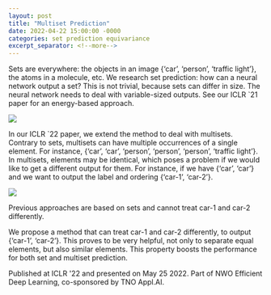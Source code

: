 ```yaml
---
layout: post
title: "Multiset Prediction"
date: 2022-04-22 15:00:00 -0000
categories: set prediction equivariance
excerpt_separator: <!--more-->
---
```


Sets are everywhere: the objects in an image {‘car’, ‘person’, ‘traffic light’}, the atoms in a molecule, etc. 
We research set prediction: how can a neural network output a set? 
This is not trivial, because sets can differ in size. 
The neural network needs to deal with variable-sized outputs. 
See our ICLR `21 paper for an energy-based approach.

<img src="https://gertjanburghouts.github.io/pictures/iclr22_poster_neural_network.jpg">

In our ICLR `22 paper, we extend the method to deal with multisets. 
Contrary to sets, multisets can have multiple occurrences of a single element. 
For instance, {‘car’, ‘car’, ‘person’, ‘person’, ‘person’, ‘traffic light’}. 
In multisets, elements may be identical, which poses a problem if we would like to get a different output for them. 
For instance, if we have {‘car’, ‘car’} and we want to output the label and ordering {‘car-1’, ‘car-2’}. 

<img src="https://gertjanburghouts.github.io/pictures/iclr22_push_apart.jpg">

Previous approaches are based on sets and cannot treat car-1 and car-2 differently. 


We propose a method that can treat car-1 and car-2 differently, to output {‘car-1’, ‘car-2’}. 
This proves to be very helpful, not only to separate equal elements, but also similar elements. 
This property boosts the performance for both set and multiset prediction. 



Published at ICLR '22 and presented on May 25 2022.
Part of NWO Efficient Deep Learning, co-sponsored by TNO Appl.AI.

